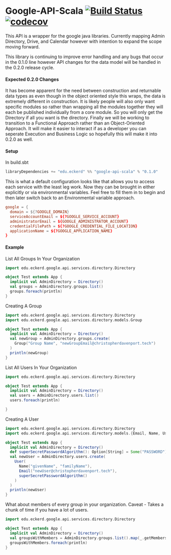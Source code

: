 Google-API-Scala [![Build Status](https://travis-ci.org/EckerdCollege/google-api-scala.svg?branch=0.1.x)](https://travis-ci.org/EckerdCollege/google-api-scala) [![codecov](https://codecov.io/gh/EckerdCollege/google-api-scala/branch/0.1.x/graph/badge.svg)](https://codecov.io/gh/EckerdCollege/google-api-scala)
================

This API is a wrapper for the google java libraries. Currently mapping Admin Directory, Drive,
and Calendar however with intention to expand the scope moving forward.

This library is continuing to improve error handling and any bugs that occur in the 0.1.0 line however API changes for
the data model will be handled in the 0.2.0 release cycle.

#### Expected 0.2.0 Changes
It has become apparent for the need between construction and returnable data types as even though 
in the object oriented style this wraps, the data is extremely different in construction. 
It is likely people will also only want specific modules so rather than wrapping all the modules together they will 
each be published individually from a core module. So you will only get the Directory if all you want is the directory.
Finally we will be working to transition to a Functional Approach rather than an Object-Oriented Approach. It will
make it easier to interact if as a developer you can seperate Execution and Business Logic so hopefully this will make
it into 0.2.0 as well.

#### Setup

In build.sbt
```sbt
libraryDependencies += "edu.eckerd" %% "google-api-scala" % "0.1.0"
```

This is what a default configuration looks like that allows you to access each service with the least leg work. Now
they can be brought in either explicitly or via environmental variables. Feel free to fill them in to begin and then
later switch back to an Environmental variable approach.

```conf
google = {
  domain = ${?GOOGLE_DOMAIN}
  serviceAccountEmail = ${?GOOGLE_SERVICE_ACCOUNT}
  administratorEmail = ${GOOGLE_ADMINISTRATOR_ACCOUNT}
  credentialFilePath = ${?GOOGLE_CREDENTIAL_FILE_LOCATION}
  applicationName = ${?GOOGLE_APPLICATION_NAME}
}
```

#### Example

List All Groups In Your Organization
```scala
import edu.eckerd.google.api.services.directory.Directory

object Test extends App {
  implicit val AdminDirectory = Directory()
  val groups = AdminDirectory.groups.list()
  groups.foreach(println)
}
```

Creating A Group
```scala
import edu.eckerd.google.api.services.directory.Directory
import edu.eckerd.google.api.services.directory.models.Group

object Test extends App {
  implicit val AdminDirectory = Directory()
  val newGroup = AdminDirectory.groups.create(
    Group("Group Name", "newGroupEmail@christopherdavenport.tech")
  )
  println(newGroup)
}
```

List All Users In Your Organization
```scala
import edu.eckerd.google.api.services.directory.Directory

object Test extends App {
  implicit val AdminDirectory = Directory()
  val users = AdminDirectory.users.list()
  users.foreach(println)

}
```

Creating A User
```scala
import edu.eckerd.google.api.services.directory.Directory
import edu.eckerd.google.api.services.directory.models.{Email, Name, User}

object Test extends App {
  implicit val AdminDirectory = Directory()
  def superSecretPasswordAlgorithm(): Option[String] = Some("PASSWORD")
  val newUser = AdminDirectory.users.create(
    User(
      Name("givenName", "familyName"),
      Email("newUser@christopherdavenport.tech"),
      superSecretPasswordAlgorithm()
    )
  )
  println(newUser)
}
```

What about members of every group in your organization. Caveat - Takes a chunk of time if you have a lot of users.
```scala
import edu.eckerd.google.api.services.directory.Directory

object Test extends App {
  implicit val AdminDirectory = Directory()
  val groupsWithMembers = AdminDirectory.groups.list().map(_.getMembers)
  groupsWithMembers.foreach(println)
}
```



